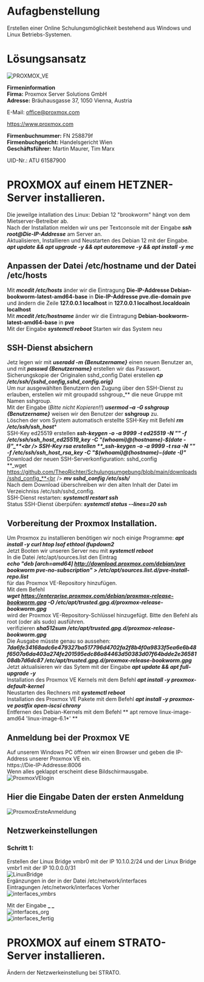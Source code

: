 # Aufagbenstellung
Erstellen einer  Online Schulungsmöglichkeit bestehend aus Windows und Linux Betriebs-Systemen.
# L&ouml;sungsansatz
![PROXMOX_VE](./grafics/pve_logo.png)

**Firmeninformation**<br> 
**Firma:** Proxmox Server Solutions GmbH<br> 
**Adresse:** Bräuhausgasse 37, 1050 Vienna, Austria<br> 

E-Mail: office@proxmox.com

https://www.proxmox.com

**Firmenbuchnummer:** FN 258879f<br> 
**Firmenbuchgericht:** Handelsgericht Wien<br>
**Geschäftsführer:** Martin Maurer, Tim Marx<br> 

UID-Nr.: ATU 61587900

# PROXMOX auf einem HETZNER-Server installieren.
Die jeweilge intallation des Linux: Debian 12 "brookworm" hängt von dem Mietserver-Betreiber ab.<br /> 
Nach der Installation melden wir uns per Textconsole mit der Eingabe **_ssh root@Die-IP-Addresse_** am Server an.<br /> 
Aktualisieren, Installieren und Neustarten des Debian 12 mit der Eingabe.<br />
**_apt update && apt upgrade -y && apt autoremove -y && apt install -y mc_**
## Anpassen der Datei /etc/hostname und der Datei /etc/hosts
Mit **_mcedit /etc/hosts_** änder wir die Eintragung **Die-IP-Addresse Debian-bookworm-latest-amd64-base** in **Die-IP-Addresse pve.die-domain pve**<br />
und ändern die Zeile **127.0.0.1 localhost** in **127.0.0.1 localhost.localdoain localhost**<br />
Mit **_mcedit /etc/hostname_** änder wir die Eintragung **Debian-bookworm-latest-amd64-base** in **pve**<br />
Mit der Eingabe **_systemctl reboot_** Starten wir das System neu<br />
## SSH-Dienst absichern
Jetz legen wir mit **_useradd -m {Benutzername}_** einen neuen Benutzer an, und mit **_passwd {Benutzername}_** erstellen wir das Passwort.<br />
Sicherungskopie der Originalen sshd_config Datei erstellen **_cp /etc/ssh/{sshd_config,sshd_config.orig}_**<br />
Um nur ausgewählten Benutzern den Zugung über den SSH-Dienst zu erlauben, erstellen wir mit groupadd sshgroup_** die neue Gruppe mit Namen sshgroup.<br />
Mit der Eingabe (_Bitte nicht Kopieren!!_) **_usermod –a -G sshgroup {Benutzername}_** weisen wir den Benutzer der **sshgroup** zu.<br />
Löschen der vom System automatisch erstellte SSH-Key mit Befehl **_rm /etc/ssh/ssh_host_***<br />
SSH-Key ed25519 erstellen **_ssh-keygen -o -a 9999 -t ed25519 -N "" -f /etc/ssh/ssh_host_ed25519_key -C "$(whoami)@$(hostname)-$(date -I)"_**<br />
SSH-Key rsa erstellen **_ssh-keygen -o -a 9999 -t rsa -N "" -f /etc/ssh/ssh_host_rsa_key -C "$(whoami)@$(hostname)-$(date -I)"_**<br />
Download der neuen SSH-Serverkonfiguration: sshd_config<br />
**_wget https://github.com/TheoRichter/Schulungsumgebung/blob/main/downloads/sshd_config_**<br />
**_mv sshd_config /etc/ssh/_**<br />
Nach dem Download überschreiben wir den alten Inhalt der Datei im Verzeichniss /etc/ssh/sshd_config.<br />
SSH-Dienst restarten: **_systemctl restart ssh_**<br />
Status SSH-Dienst überpüfen: **_systemctl status --lines=20 ssh_**
## Vorbereitung der Proxmox Installation.
Um Proxmox zu installieren benötigen wir noch einige Programme: **_apt install -y curl htop lsof ethtool ifupdown2_**<br />
Jetzt Booten wir unseren Server neu mit **_systemctl reboot_**<br />
In die Datei /etc/apt/sources.list den Eintrag<br />
**_echo "deb [arch=amd64] http://download.proxmox.com/debian/pve bookworm pve-no-subscription" > /etc/apt/sources.list.d/pve-install-repo.list_**<br />
für das Proxmox VE-Repository hinzufügen.<br />
Mit dem Befehl<br />
**_wget https://enterprise.proxmox.com/debian/proxmox-release-bookworm.gpg -O /etc/apt/trusted.gpg.d/proxmox-release-bookworm.gpg_**<br />
wird der Proxmox VE-Repository-Schlüssel hinzugefügt. Bitte den Befehl als root (oder als sudo) ausführen.<br />
verifizieren **_sha512sum /etc/apt/trusted.gpg.d/proxmox-release-bookworm.gpg_**<br />
Die Ausgabe müsste genau so aussehen:<br />
**_7da6fe34168adc6e479327ba517796d4702fa2f8b4f0a9833f5ea6e6b48f6507a6da403a274fe201595edc86a84463d50383d07f64bdde2e3658108db7d6dc87 /etc/apt/trusted.gpg.d/proxmox-release-bookworm.gpg_**<br />
Jetzt aktualisieren wir das Sytem mit der Eingabe **_apt update && apt full-upgrade -y_**<br />
Installation des Proxmox VE Kernels mit dem Befehl **_apt install -y proxmox-default-kernel_**<br />
Neustarten des Rechners mit **_systemctl reboot_**<br />
Installation des Proxmox VE Pakete mit dem Befehl **_apt install -y proxmox-ve postfix open-iscsi chrony_**<br />
Entfernen des Debian-Kernels mit dem Befehl ** apt remove linux-image-amd64 'linux-image-6.1*' **<br />
## Anmeldung bei der Proxmox VE
Auf unserem Windows PC öffnen wir einen Browser und geben die IP-Address unserer Proxmox VE ein.<br />
https://Die-IP-Addresse:8006<br />
Wenn alles geklappt erscheint diese Bildschirmausgabe.<br />
![ProxmoxVElogin](./grafics/ProxmoxVElogin.png)<br />
## Hier die Eingabe Daten der ersten Anmeldung
![ProxmoxErsteAnmeldung](./grafics/ersteAnmeldung.png)<br />
## Netzwerkeinstellungen
### Schritt 1:
Erstellen der Linux Bridge vmbr0 mit der IP 10.1.0.2/24 und der Linux Bridge vmbr1 mit der IP 10.0.0.0/31<br />
![LinuxBridge](./grafics/LinuxBridge.png)<br>
Ergänzungen in der in der Datei /etc/network/interfaces <br />
Eintragungen /etc/network/interfaces Vorher<br />
![interfaces_vmbrs](./grafics/interfaces_hetzner_vmbrs.png)<br>



Mit der Eingabe **_ _** <br />
![interfaces_org](./grafics/interfaces_hetzner_org.png)<br>
![interfaces_fertig](./grafics/interfaces_hetzner_fertig.png)<br>






# PROXMOX auf einem STRATO-Server installieren.
Ändern der Netzwerkeinstellung bei STRATO.<br />

<br />
<br />
<br />



